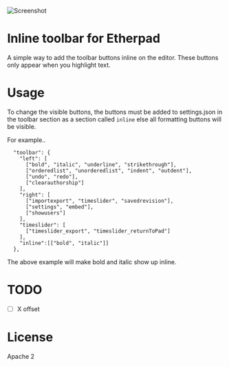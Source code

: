 ![Screenshot](https://user-images.githubusercontent.com/220864/107128330-a6657100-68b4-11eb-96f1-eec53579b1fd.png)

# Inline toolbar for Etherpad

A simple way to add the toolbar buttons inline on the editor.  These buttons only appear when you highlight text.

# Usage
To change the visible buttons, the buttons must be added to settings.json in the toolbar section as a section called ``inline`` else all formatting buttons will be visible.

For example..

```
  "toolbar": {
    "left": [
      ["bold", "italic", "underline", "strikethrough"],
      ["orderedlist", "unorderedlist", "indent", "outdent"],
      ["undo", "redo"],
      ["clearauthorship"]
    ],
    "right": [
      ["importexport", "timeslider", "savedrevision"],
      ["settings", "embed"],
      ["showusers"]
    ],
    "timeslider": [
      ["timeslider_export", "timeslider_returnToPad"]
    ],
    "inline":[["bold", "italic"]]
  },
```

The above example will make bold and italic show up inline.

# TODO
- [ ] X offset

# License

Apache 2
